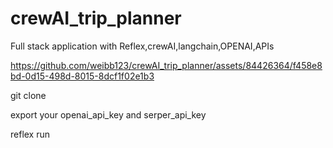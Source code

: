 # crewAI_trip_planner
Full stack application with Reflex,crewAI,langchain,OPENAI,APIs



https://github.com/weibb123/crewAI_trip_planner/assets/84426364/f458e8bd-0d15-498d-8015-8dcf1f02e1b3





git clone

export your openai_api_key and serper_api_key

reflex run
